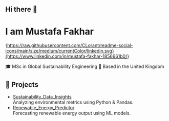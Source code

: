 ## Hi there 👋
# I am Mustafa Fakhar
{https://raw.githubusercontent.com/CLorant/readme-social-icons/main/size/medium/currentColor/linkedin.svg}{https://www.linkedin.com/in/mustafa-fakhar-1856661b0/}

🎓 MSc in Global Sustainability Engineering
📍 Based in the United Kingdom

## 📂 Projects
- [Sustainability_Data_Insights](https://github.com/yourusername/Sustainability_Data_Insights)  
  Analyzing environmental metrics using Python & Pandas.
- [Renewable_Energy_Predictor](https://github.com/yourusername/Renewable_Energy_Predictor)  
  Forecasting renewable energy output using ML models.
